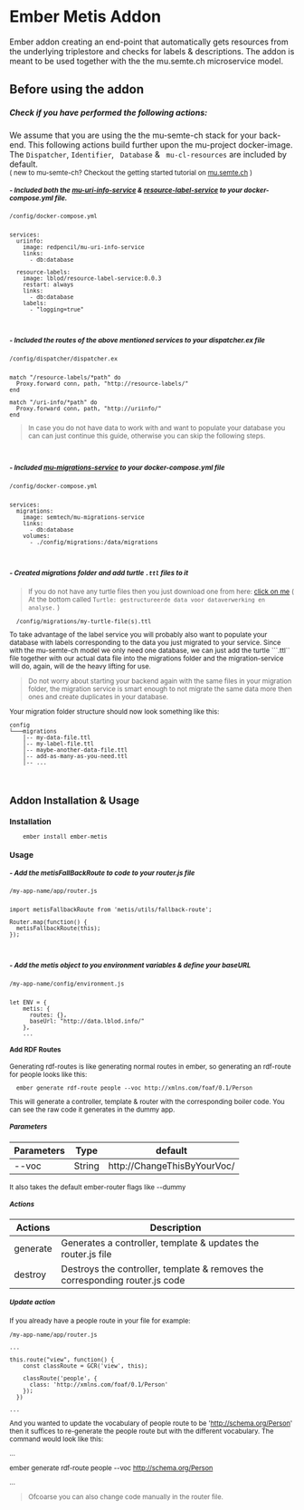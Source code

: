# Ember Metis Addon
Ember addon creating an end-point that automatically gets resources from the underlying triplestore and checks for labels & descriptions. The addon is meant to be used together with the the mu.semte.ch microservice model. 

## Before using the addon

##### Check if you have performed the following actions:  

We assume that you are using the the mu-semte-ch stack for your back-end. This following actions build further upon the mu-project docker-image. 
The ``` Dispatcher ```, ``` Identifier ```,  ``` Database``` &  ``` mu-cl-resources``` are included by default.<br><small>( new to mu-semte-ch? Checkout the getting started tutorial on [mu.semte.ch](https://mu.semte.ch/getting-started/) )
<br>

##### - Included both the [**mu-uri-info-service**](https://github.com/redpencilio/mu-uri-info-service/) & [**resource-label-service**](https://github.com/lblod/resource-label-service/) to your docker-compose.yml file.

```
/config/docker-compose.yml


services:
  uriinfo:
    image: redpencil/mu-uri-info-service
    links:
      - db:database
        	
  resource-labels:
    image: lblod/resource-label-service:0.0.3
    restart: always
    links:
      - db:database
    labels:
      - "logging=true"
```
<br>

##### - Included the routes of the above mentioned services to your dispatcher.ex file

```
/config/dispatcher/dispatcher.ex


match "/resource-labels/*path" do
  Proxy.forward conn, path, "http://resource-labels/"
end

match "/uri-info/*path" do
  Proxy.forward conn, path, "http://uriinfo/"
end
```

> In case you do not have data to work with and want to populate your database you can can just continue this guide, otherwise you can skip the following steps.

<br>

##### - Included [**mu-migrations-service**](https://github.com/mu-semtech/mu-migrations-service) to your docker-compose.yml file
```
/config/docker-compose.yml


services:
  migrations:
    image: semtech/mu-migrations-service
    links:
      - db:database
    volumes:
      - ./config/migrations:/data/migrations
```
<br>

##### - Created migrations folder and add turtle ```.ttl``` files to it
> If you do not have any turtle files then you just download one from here: [click on me](https://mandaten.lokaalbestuur.vlaanderen.be/) ( At the bottom called ```Turtle: gestructureerde data voor dataverwerking en analyse.``` )
```
  /config/migrations/my-turtle-file(s).ttl
```
To take advantage of the label service you will probably also want to populate your database with labels corresponding to the data you just migrated to your service. Since with the mu-semte-ch model we only need one database, we can just add the turtle ```.ttl`` file together with our actual data file into the migrations folder and the migration-service will do, again, will de the heavy lifting for use. <br>
> Do not worry about starting your backend again with the same files in your migration folder, the migration service is smart enough to not migrate the same data more then ones and create duplicates in your database.

Your migration folder structure should now look something like this:
```
config
└───migrations  
    │-- my-data-file.ttl
    │-- my-label-file.ttl
    │--	maybe-another-data-file.ttl
    │-- add-as-many-as-you-need.ttl
    │-- ...
```
<br>

## Addon Installation & Usage

### Installation
```
	ember install ember-metis
```
### Usage
	
##### - Add the metisFallBackRoute to  code to your router.js file

```
/my-app-name/app/router.js


import metisFallbackRoute from 'metis/utils/fallback-route';

Router.map(function() {
  metisFallbackRoute(this);  
});	
```
<br>


##### - Add the metis object to you environment variables & define your baseURL

```
/my-app-name/config/environment.js


let ENV = {
    metis: {
      routes: {},
      baseUrl: "http://data.lblod.info/"
    },
    ...
```

#### Add RDF Routes

Generating rdf-routes is like generating normal routes in ember, so generating an rdf-route for people looks like this:

```
  ember generate rdf-route people --voc http://xmlns.com/foaf/0.1/Person 
```

This will generate a controller, template & router with the corresponding boiler code. You can see the raw code it generates in the dummy app.


##### Parameters

| Parameters    | Type          | default
| ------------- | ------------- | ----------------
| --voc         | String        | http://ChangeThisByYourVoc/

It also takes the default ember-router flags like --dummy 


##### Actions

| Actions       | Description  |
| ------------- | ------------ |
| generate      | Generates a controller, template & updates the router.js file |
| destroy       | Destroys the controller, template & removes the corresponding router.js code |

##### Update action

If you already have a people route in your file for example: 

```
/my-app-name/app/router.js

...

this.route("view", function() {
    const classRoute = GCR('view', this);

    classRoute('people', {
      class: 'http://xmlns.com/foaf/0.1/Person'
    });
  }) 

...
```

And you wanted to update the vocabulary of people route to be 'http://schema.org/Person' then it suffices to re-generate the people route but with the different vocabulary.
The command would look like this: 

...

  ember generate rdf-route people --voc http://schema.org/Person 
  
...

> Ofcoarse you can also change code manually in the router file.




















